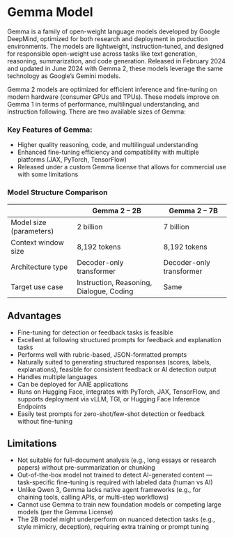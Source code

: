 # Gemma Model

Gemma is a family of open-weight language models developed by Google DeepMind, optimized for both research and deployment in production environments. The models are lightweight, instruction-tuned, and designed for responsible open-weight use across tasks like text generation, reasoning, summarization, and code generation. Released in February 2024 and updated in June 2024 with Gemma 2, these models leverage the same technology as Google’s Gemini models.

Gemma 2 models are optimized for efficient inference and fine-tuning on modern hardware (consumer GPUs and TPUs). These models improve on Gemma 1 in terms of performance, multilingual understanding, and instruction following. There are two available sizes of Gemma:

### Key Features of Gemma:

- Higher quality reasoning, code, and multilingual understanding  
- Enhanced fine-tuning efficiency and compatibility with multiple platforms (JAX, PyTorch, TensorFlow)  
- Released under a custom Gemma license that allows for commercial use with some limitations

### Model Structure Comparison

|                         | Gemma 2 – 2B         | Gemma 2 – 7B         |
|-------------------------|----------------------|----------------------|
| Model size (parameters) | 2 billion            | 7 billion            |
| Context window size     | 8,192 tokens         | 8,192 tokens         |
| Architecture type       | Decoder-only transformer | Decoder-only transformer |
| Target use case         | Instruction, Reasoning, Dialogue, Coding | Same |

## Advantages

- Fine-tuning for detection or feedback tasks is feasible  
- Excellent at following structured prompts for feedback and explanation tasks  
- Performs well with rubric-based, JSON-formatted prompts  
- Naturally suited to generating structured responses (scores, labels, explanations), feasible for consistent feedback or AI detection output  
- Handles multiple languages  
- Can be deployed for AAIE applications  
- Runs on Hugging Face, integrates with PyTorch, JAX, TensorFlow, and supports deployment via vLLM, TGI, or Hugging Face Inference Endpoints  
- Easily test prompts for zero-shot/few-shot detection or feedback without fine-tuning  

## Limitations

- Not suitable for full-document analysis (e.g., long essays or research papers) without pre-summarization or chunking  
- Out-of-the-box model not trained to detect AI-generated content — task-specific fine-tuning is required with labeled data (human vs AI)  
- Unlike Qwen 3, Gemma lacks native agent frameworks (e.g., for chaining tools, calling APIs, or multi-step workflows)  
- Cannot use Gemma to train new foundation models or competing large models (per the Gemma License)  
- The 2B model might underperform on nuanced detection tasks (e.g., style mimicry, deception), requiring extra training or prompt tuning  

